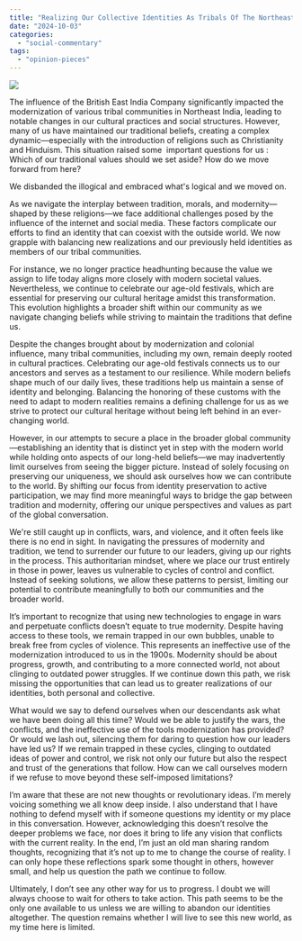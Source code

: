 ```yaml
---
title: "Realizing Our Collective Identities As Tribals Of The Northeast"
date: "2024-10-03"
categories: 
  - "social-commentary"
tags: 
  - "opinion-pieces"
---
```


![](https://dmuolhoi.wordpress.com/wp-content/uploads/2024/10/img-20241003-wa00528065596041795538509.jpg?w=1024)

The influence of the British East India Company significantly impacted the modernization of various tribal communities in Northeast India, leading to notable changes in our cultural practices and social structures. However, many of us have maintained our traditional beliefs, creating a complex dynamic—especially with the introduction of religions such as Christianity and Hinduism. This situation raised some  important questions for us : Which of our traditional values should we set aside? How do we move forward from here?

We disbanded the illogical and embraced what's logical and we moved on.

As we navigate the interplay between tradition, morals, and modernity—shaped by these religions—we face additional challenges posed by the influence of the internet and social media. These factors complicate our efforts to find an identity that can coexist with the outside world. We now grapple with balancing new realizations and our previously held identities as members of our tribal communities.

For instance, we no longer practice headhunting because the value we assign to life today aligns more closely with modern societal values. Nevertheless, we continue to celebrate our age-old festivals, which are essential for preserving our cultural heritage amidst this transformation. This evolution highlights a broader shift within our community as we navigate changing beliefs while striving to maintain the traditions that define us.

Despite the changes brought about by modernization and colonial influence, many tribal communities, including my own, remain deeply rooted in cultural practices. Celebrating our age-old festivals connects us to our ancestors and serves as a testament to our resilience. While modern beliefs shape much of our daily lives, these traditions help us maintain a sense of identity and belonging. Balancing the honoring of these customs with the need to adapt to modern realities remains a defining challenge for us as we strive to protect our cultural heritage without being left behind in an ever-changing world.

However, in our attempts to secure a place in the broader global community—establishing an identity that is distinct yet in step with the modern world while holding onto aspects of our long-held beliefs—we may inadvertently limit ourselves from seeing the bigger picture. Instead of solely focusing on preserving our uniqueness, we should ask ourselves how we can contribute to the world. By shifting our focus from identity preservation to active participation, we may find more meaningful ways to bridge the gap between tradition and modernity, offering our unique perspectives and values as part of the global conversation.

We're still caught up in conflicts, wars, and violence, and it often feels like there is no end in sight. In navigating the pressures of modernity and tradition, we tend to surrender our future to our leaders, giving up our rights in the process. This authoritarian mindset, where we place our trust entirely in those in power, leaves us vulnerable to cycles of control and conflict. Instead of seeking solutions, we allow these patterns to persist, limiting our potential to contribute meaningfully to both our communities and the broader world.

It’s important to recognize that using new technologies to engage in wars and perpetuate conflicts doesn’t equate to true modernity. Despite having access to these tools, we remain trapped in our own bubbles, unable to break free from cycles of violence. This represents an ineffective use of the modernization introduced to us in the 1900s. Modernity should be about progress, growth, and contributing to a more connected world, not about clinging to outdated power struggles. If we continue down this path, we risk missing the opportunities that can lead us to greater realizations of our identities, both personal and collective.

What would we say to defend ourselves when our descendants ask what we have been doing all this time? Would we be able to justify the wars, the conflicts, and the ineffective use of the tools modernization has provided? Or would we lash out, silencing them for daring to question how our leaders have led us? If we remain trapped in these cycles, clinging to outdated ideas of power and control, we risk not only our future but also the respect and trust of the generations that follow. How can we call ourselves modern if we refuse to move beyond these self-imposed limitations?

I’m aware that these are not new thoughts or revolutionary ideas. I’m merely voicing something we all know deep inside. I also understand that I have nothing to defend myself with if someone questions my identity or my place in this conversation. However, acknowledging this doesn’t resolve the deeper problems we face, nor does it bring to life any vision that conflicts with the current reality. In the end, I’m just an old man sharing random thoughts, recognizing that it’s not up to me to change the course of reality. I can only hope these reflections spark some thought in others, however small, and help us question the path we continue to follow.

Ultimately, I don’t see any other way for us to progress. I doubt we will always choose to wait for others to take action. This path seems to be the only one available to us unless we are willing to abandon our identities altogether. The question remains whether I will live to see this new world, as my time here is limited.
